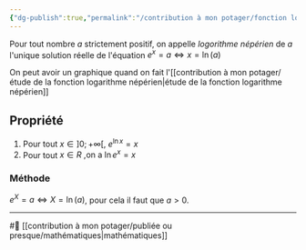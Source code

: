 ```yaml
---
{"dg-publish":true,"permalink":"/contribution à mon potager/fonction logarithme népérien/"}
---
```


Pour tout nombre $a$ strictement positif, on appelle *logorithme népérien* de $a$ l'unique solution réelle de l'équation $e^{x}=a\iff x=\ln(a)$

On peut avoir un graphique quand on fait l'[[contribution à mon potager/étude de la fonction logarithme népérien\|étude de la fonction logarithme népérien]]
## Propriété
1. Pour tout $x\in ]0;+\infty[$, $e^{\ln x}=x$
2. Pour tout $x \in R \text{ ,on a }\ln e^{x}=x$
### Méthode
$e^{X}=a\iff X=\ln(a)$, pour cela il faut que $a>0$.

---
#🌲 [[contribution à mon potager/publiée ou presque/mathématiques\|mathématiques]]